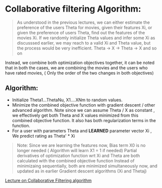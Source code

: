 # Collaborative filtering Algorithm:

> As understood in the previous lectures, we can either estimate the preference of the users Theta for movies, given their features Xi, or given the preference of users Theta, find out the features of the movies Xi. If we randomly initialize Theta values and infer some Xi as discusssed earlier, we may reach to a valid Xi and Theta value, but the process would be very inefficient. Theta -> X -> Theta -> X and so on

Instead, we combine both optimization objectives together, it can be noted that in both the cases, we are combining the movies and the users who have rated movies, ( Only the order of the two changes in both objectives)

## Algorithm:
* Initialize Theta1...ThetaNu, X1....XNm to random values.
* Minimize the combined objective function with gradient descent / other advanced algorithm. Note since we can assume Theta / X as constant , we effectively get both Theta and X values minimized from this combined objective function. It also has both regularization terms in the function.
* For a user with parameters Theta and **LEARNED** parameter vector Xi , We predict rating as Theta' * Xi


> Note: Since we are learning the features now, Bias term X0 is no longer needed ( Algorithm will learn X1 = 1 if needed)
> Partial derivatives of optimization function wrt Xi and Theta are both calculated with the combined objective function
> Instead of minimizaing sequentially, both are minimized simultaneously now, and updated as in earlier Gradient descent algorithms (Xi and Thetaj)


[Lecture on Collaborative Filtering algorithm](https://www.coursera.org/learn/machine-learning/lecture/f26nH/collaborative-filtering-algorithm)